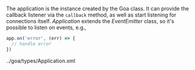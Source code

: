 The application is the instance created by the Goa class. It can provide the callback listener via the `callback` method, as well as start listening for connections itself. _Application_ extends the _EventEmitter_ class, so it's possible to listen on events, e.g.,

```js
app.on('error', (err) => {
  // handle error
})
```

<typedef flatten narrow>../goa/types/Application.xml</typedef>
